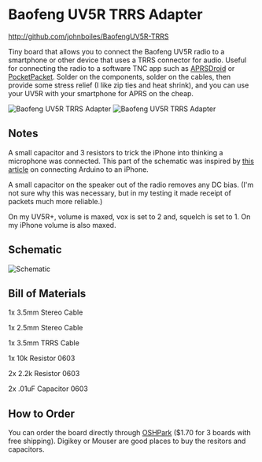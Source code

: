 Baofeng UV5R TRRS Adapter
=========================
http://github.com/johnboiles/BaofengUV5R-TRRS

Tiny board that allows you to connect the Baofeng UV5R radio to a smartphone or other device that uses a TRRS connector for audio. Useful for connecting the radio to a software TNC app such as [APRSDroid](http://aprsdroid.org/) or [PocketPacket](https://itunes.apple.com/us/app/pocketpacket/id336500866?mt=8). Solder on the components, solder on the cables, then provide some stress relief (I like zip ties and heat shrink), and you can use your UV5R with your smartphone for APRS on the cheap.

![Baofeng UV5R TRRS Adapter](http://johnboiles.s3.amazonaws.com/Screenshots/BaofengUV5R-TRRS-r3-Front.png)
![Baofeng UV5R TRRS Adapter](http://johnboiles.s3.amazonaws.com/Screenshots/BaofengUV5R-TRRS-r3-Back.png)

Notes
-----
A small capacitor and 3 resistors to trick the iPhone into thinking a microphone was connected. This part of the schematic was inspired by [this article](http://www.creativedistraction.com/demos/sensor-data-to-iphone-through-the-headphone-jack-using-arduino/) on connecting Arduino to an iPhone.

A small capacitor on the speaker out of the radio removes any DC bias. (I'm not sure why this was necessary, but in my testing it made receipt of packets much more reliable.)

On my UV5R+, volume is maxed, vox is set to 2 and, squelch is set to 1. On my iPhone volume is also maxed.

Schematic
---------
![Schematic](http://johnboiles.s3.amazonaws.com/Screenshots/BaofengUV5R-TRRS-r2-Schematic.png)

Bill of Materials
-----------------
1x 3.5mm Stereo Cable

1x 2.5mm Stereo Cable

1x 3.5mm TRRS Cable

1x 10k Resistor 0603

2x 2.2k Resistor 0603

2x .01uF Capacitor 0603

How to Order
------------
You can order the board directly through [OSHPark](http://oshpark.com/shared_projects/qy523INb) ($1.70 for 3 boards with free shipping). Digikey or Mouser are good places to buy the resitors and capacitors.
